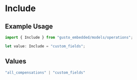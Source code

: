 # Include

## Example Usage

```typescript
import { Include } from "gusto_embedded/models/operations";

let value: Include = "custom_fields";
```

## Values

```typescript
"all_compensations" | "custom_fields"
```